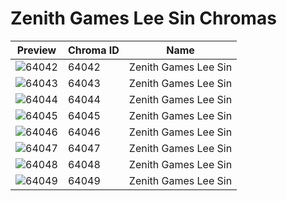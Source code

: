 # Zenith Games Lee Sin Chromas

| Preview | Chroma ID | Name |
|---------|-----------|------|
| ![64042](https://raw.communitydragon.org/latest/plugins/rcp-be-lol-game-data/global/default/v1/champion-chroma-images/64/64042.png) | 64042 | Zenith Games Lee Sin |
| ![64043](https://raw.communitydragon.org/latest/plugins/rcp-be-lol-game-data/global/default/v1/champion-chroma-images/64/64043.png) | 64043 | Zenith Games Lee Sin |
| ![64044](https://raw.communitydragon.org/latest/plugins/rcp-be-lol-game-data/global/default/v1/champion-chroma-images/64/64044.png) | 64044 | Zenith Games Lee Sin |
| ![64045](https://raw.communitydragon.org/latest/plugins/rcp-be-lol-game-data/global/default/v1/champion-chroma-images/64/64045.png) | 64045 | Zenith Games Lee Sin |
| ![64046](https://raw.communitydragon.org/latest/plugins/rcp-be-lol-game-data/global/default/v1/champion-chroma-images/64/64046.png) | 64046 | Zenith Games Lee Sin |
| ![64047](https://raw.communitydragon.org/latest/plugins/rcp-be-lol-game-data/global/default/v1/champion-chroma-images/64/64047.png) | 64047 | Zenith Games Lee Sin |
| ![64048](https://raw.communitydragon.org/latest/plugins/rcp-be-lol-game-data/global/default/v1/champion-chroma-images/64/64048.png) | 64048 | Zenith Games Lee Sin |
| ![64049](https://raw.communitydragon.org/latest/plugins/rcp-be-lol-game-data/global/default/v1/champion-chroma-images/64/64049.png) | 64049 | Zenith Games Lee Sin |